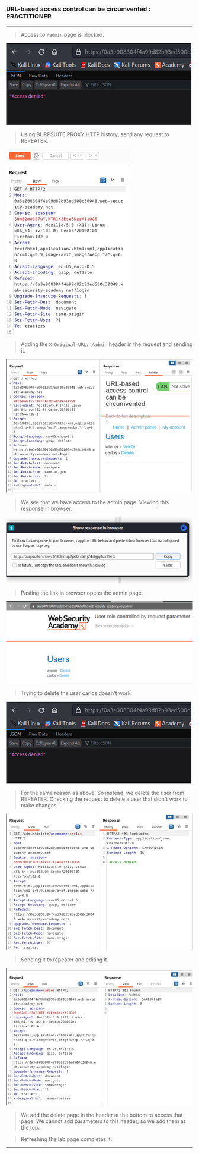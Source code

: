 
### URL-based access control can be circumvented : PRACTITIONER

---

> Access to `/admin` page is blocked.

![](./screenshots/lab5-denied.png)

> Using BURPSUITE PROXY HTTP history, send any request to REPEATER.

![](./screenshots/lab5-home.png)

> Adding the `X-Original-URL: /admin` header in the request and sending it.

![](./screenshots/lab5-pass.png)

> We see that we have access to the admin page.
> Viewing this response in browser.

![](./screenshots/lab5-browser.png)

> Pasting the link in browser opens the admin page.

![](./screenshots/lab3-admin-pan.png)

> Trying to delete the user carlos doesn't work.

![](./screenshots/lab5-denied.png)

> For the same reason as above.
> So instead, we delete the user from REPEATER.
> Checking the request to delete a user that didn't work to make changes.

![](./screenshots/lab5-req.png)

> Sending it to repeater and editing it.

![](./screenshots/lab5-delete.png)

> We add the delete page in the header at the bottom to access that page.
> We cannot add parameters to this header, so we add them at the top.

> Refreshing the lab page completes it.

---




